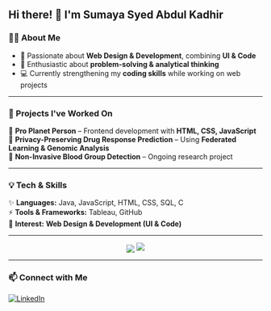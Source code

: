 
## Hi there! 👋 I'm Sumaya Syed Abdul Kadhir  

### 👩‍💻 About Me  
- 🎨 Passionate about **Web Design & Development**, combining **UI & Code**  
- 🧩 Enthusiastic about **problem-solving & analytical thinking**  
- 💻 Currently strengthening my **coding skills** while working on web projects  

---

### 🚀 Projects I've Worked On  
🔹 **Pro Planet Person** – Frontend development with **HTML, CSS, JavaScript**  
🔹 **Privacy-Preserving Drug Response Prediction** – Using **Federated Learning & Genomic Analysis**  
🔹 **Non-Invasive Blood Group Detection** – Ongoing research project  

---

### 💡 Tech & Skills  
✨ **Languages:** Java, JavaScript, HTML, CSS, SQL, C  
⚡ **Tools & Frameworks:** Tableau, GitHub  
🎨 **Interest:** **Web Design & Development (UI & Code)**

---

<div align="center">
  <img src=<div align="center">
  <img src="C:\Users\SUMAYA S\Downloads\ai-generated-8949239_1280.jpg" />
</div>

---

### 📫 Connect with Me  
[![LinkedIn](https://www.linkedin.com/in/sumayasyedabdulkadhir/)](your-linkedin-url)  
  
